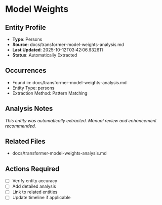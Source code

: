 # Model Weights

## Entity Profile
- **Type**: Persons
- **Source**: docs/transformer-model-weights-analysis.md
- **Last Updated**: 2025-10-12T03:42:06.632611
- **Status**: Automatically Extracted

## Occurrences
- Found in: docs/transformer-model-weights-analysis.md
- Entity Type: persons
- Extraction Method: Pattern Matching

## Analysis Notes
*This entity was automatically extracted. Manual review and enhancement recommended.*

## Related Files
- docs/transformer-model-weights-analysis.md

## Actions Required
- [ ] Verify entity accuracy
- [ ] Add detailed analysis
- [ ] Link to related entities
- [ ] Update timeline if applicable
